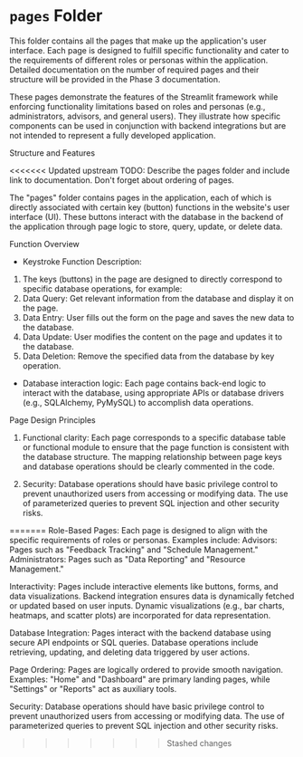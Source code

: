 # `pages` Folder
This folder contains all the pages that make up the application's user interface. Each page is designed to fulfill specific functionality and cater to the requirements of different roles or personas within the application. Detailed documentation on the number of required pages and their structure will be provided in the Phase 3 documentation.

These pages demonstrate the features of the Streamlit framework while enforcing functionality limitations based on roles and personas (e.g., administrators, advisors, and general users). They illustrate how specific components can be used in conjunction with backend integrations but are not intended to represent a fully developed application.

Structure and Features

<<<<<<< Updated upstream
TODO: Describe the pages folder and include link to documentation. Don't forget about ordering of pages.


The "pages" folder contains pages in the application, each of which is directly associated with certain key (button) functions in the website's user interface (UI). These buttons interact with the database in the backend of the application through page logic to store, query, update, or delete data.

Function Overview
* Keystroke Function Description:
1. The keys (buttons) in the page are designed to directly correspond to specific database operations, for example:
2. Data Query: Get relevant information from the database and display it on the page.
3. Data Entry: User fills out the form on the page and saves the new data to the database.
4. Data Update: User modifies the content on the page and updates it to the database.
5. Data Deletion: Remove the specified data from the database by key operation.
* Database interaction logic:
Each page contains back-end logic to interact with the database, using appropriate APIs or database drivers (e.g., SQLAlchemy, PyMySQL) to accomplish data operations.

Page Design Principles
1. Functional clarity:
Each page corresponds to a specific database table or functional module to ensure that the page function is consistent with the database structure.
The mapping relationship between page keys and database operations should be clearly commented in the code.

2. Security:
Database operations should have basic privilege control to prevent unauthorized users from accessing or modifying data.
The use of parameterized queries to prevent SQL injection and other security risks.



=======
Role-Based Pages:
Each page is designed to align with the specific requirements of roles or personas. Examples include:
Advisors: Pages such as "Feedback Tracking" and "Schedule Management."
Administrators: Pages such as "Data Reporting" and "Resource Management."

Interactivity:
Pages include interactive elements like buttons, forms, and data visualizations.
Backend integration ensures data is dynamically fetched or updated based on user inputs.
Dynamic visualizations (e.g., bar charts, heatmaps, and scatter plots) are incorporated for data representation.

Database Integration:
Pages interact with the backend database using secure API endpoints or SQL queries.
Database operations include retrieving, updating, and deleting data triggered by user actions.

Page Ordering:
Pages are logically ordered to provide smooth navigation.
Examples: "Home" and "Dashboard" are primary landing pages, while "Settings" or "Reports" act as auxiliary tools.

Security:
Database operations should have basic privilege control to prevent unauthorized users from accessing or modifying data.
The use of parameterized queries to prevent SQL injection and other security risks.
>>>>>>> Stashed changes
